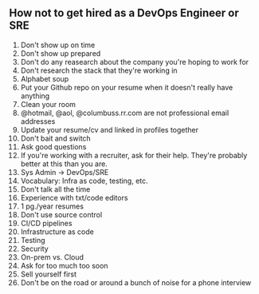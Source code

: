 ## How not to get hired as a DevOps Engineer or SRE

1. Don't show up on time
1. Don't show up prepared
1. Don't do any reasearch about the company you're hoping to work for
1. Don't research the stack that they're working in
1. Alphabet soup
1. Put your Github repo on your resume when it doesn't really have anything
1. Clean your room
1. @hotmail, @aol, @columbuss.rr.com are not professional email addresses
1. Update your resume/cv and linked in profiles together
1. Don't bait and switch
1. Ask good questions
1. If you're working with a recruiter, ask for their help. They're probably better at this than you are.
1. Sys Admin -> DevOps/SRE
1. Vocabulary: Infra as code, testing, etc.
1. Don't talk all the time
1. Experience with txt/code editors
1. 1 pg./year resumes
1. Don't use source control
1. CI/CD pipelines
1. Infrastructure as code
1. Testing
1. Security
1. On-prem vs. Cloud
1. Ask for too much too soon
1. Sell yourself first
1. Don't be on the road or around a bunch of noise for a phone interview
